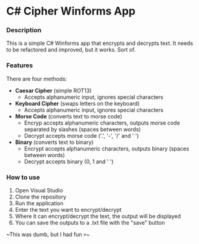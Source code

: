 # C# Cipher Winforms App

### Description
This is a simple C# Winforms app that encrypts and decrypts text.
It needs to be refactored and improved, but it works. Sort of.

### Features
There are four methods:
- **Caesar Cipher** (simple ROT13)
	- Accepts alphanumeric input, ignores special characters
- **Keyboard Cipher** (swaps letters on the keyboard)
	- Accepts alphanumeric input, ignores special characters
- **Morse Code** (converts text to morse code)
	- Encryp accepts alphanumeric characters, outputs morse code separated by slashes (spaces between words)
	- Decrypt accepts morse code ('.', '-', '/' and ' ')
- **Binary** (converts text to binary)
	- Encrypt accepts alphanumeric characters, outputs binary (spaces between words)
	- Decrypt accepts binary (0, 1 and ' ')


### How to use
1. Open Visual Studio
2. Clone the repository
3. Run the application
4. Enter the text you want to encrypt/decrypt
5. Where it can encrypt/decrypt the text, the output will be displayed
6. You can save the outputs to a .txt file with the "save" button


~This was dumb, but I had fun :skull:~